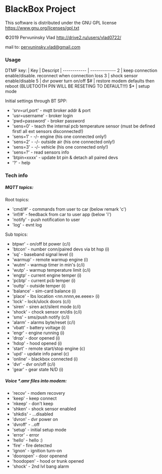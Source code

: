 # BlackBox Project
This software is distributed under the GNU GPL license https://www.gnu.org/licenses/gpl.txt

©2019 Pervuninsky Vlad http://drive2.ru/users/vlad0722/

mail to: pervuninsky.vlad@gmail.com

### Usage 
DTMF key:
|    Key     |          Descript                 |
------------ | -------------
 2 | keep connection enable/disable. reconnect when connection loss
 3 | shock sensor enable/disable
 5 | dvr power turn on/off
 $# | restore modem defaults then reboot (BLUETOOTH PIN WILL BE RESETING TO DEFAULT!!!)
 $* | setup mode

Initial settings through BT SPP:
* 'srv=url,port'    - mqtt broker addr & port
* 'usr=username'    - broker login
* 'pwd=password'    - broker password
* 'sens=0'          - teach the internal pcb temperature sensor (must be defined first! all ext sensors disconnected!)
* 'sens=1'          - -/- engine (his one connected only!)
* 'sens=2'          - -/- outside air (his one connected only!)
* 'sens=3'          - -/- vehicle (his one connected only!)
* 'sens=?'          - read sensors info
* 'btpin=xxxx'      - update bt pin & detach all paired devs
* '?'                - help

### Tech info

##### MQTT topics:

Root topics:
* 'cmd/#'    - commands from user to car (below remark 'c')
* 'inf/#'    - feedback from car to user app (below 'i')
* 'notify'   - push notification to user
* 'log'      - evnt log

Sub topics:
* btpwr'    - on/off bt power                        (c/i)
* 'btcon'    - number conn/paired devs via bt hsp     (i)
* 'sq'       - baseband signal level                  (i)
* 'warmup'   - remote warmup engine                   (i)
* 'wutm'     - warmup timer in min's                  (c/i)
* 'wutp'     - warmup temperature limit               (c/i)
* 'engtp'    - current engine temper                  (i)
* 'pcbtp'    - current pcb temper                     (i)
* 'outtp'    - outside temper                         (i)
* 'balance'  - sim-card balance                       (i)
* 'place'    - lbs location <nn.nnnn,ee.eeee>         (i)
* 'lock'     - lock/ulock doors                       (c/i)
* 'siren'    - siren act/silent mode                  (c/i)
* 'shock'    - chock sensor en/dis                    (c/i)
* 'sms'      - sms/push notify                        (c/i)
* 'alarm'    - alarms byte/reset                      (c/i)
* 'vbatt'    - battery voltage                        (i)
* 'engr'     - engine running                         (i)
* 'drop'     - door opened                            (i)
* 'hdop'     - hood opened                            (i)
* 'start'    - remote start/stop engine               (c)
* 'upd'      - update info panel                      (c)
* 'online'   - blackbox connected                     (i)
* 'dvr'      - dvr on/off                             (c/i)
* 'gear'     - gear state N/D                         (i)

##### Voice *.amr files into modem:

* 'recov'    - modem recovery
* 'keep'     - keep connect
* 'nkeep'    - don't keep
* 'shken'    - shock sensor enabled
* 'shkdis'   - ...disabled
* 'dvron'    - dvr power on
* 'dvroff'   - ..off
* 'setup'    - initial setup mode
* 'error'    - error
* 'hello'    - hello :)
* 'fire'     - fire detected
* 'ignon'    - ignition turn-on
* 'dooropen' - door openend
* 'hoodopen' - hood or trunk opened
* 'shock'    - 2nd lvl bang alarm
